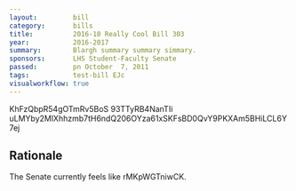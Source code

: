 ```yaml
---
layout:         bill
category:       bills
title:          2016-10 Really Cool Bill 303
year:           2016-2017
summary:        Blargh summary summary simmary.
sponsors:       LHS Student-Faculty Senate
passed:         pn October  7, 2011
tags:           test-bill EJc
visualworkflow: true
---
```



KhFzQbpR54gOTmRv5BoS 93TTyRB4NanTIi uLMYby2MlXhhzmb7tH6ndQ206OYza61xSKFsBD0QvY9PKXAm5BHiLCL6Y7ej 




Rationale
---------
The Senate currently feels like rMKpWGTniwCK.
